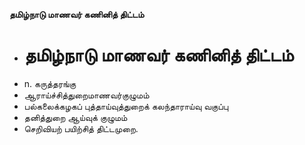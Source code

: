 **தமிழ்நாடு மாணவர் கணினித் திட்டம்**
- # தமிழ்நாடு மாணவர் கணினித் திட்டம்
- n. கருத்தரங்கு
- ஆராய்ச்சித்துறைமாணவர்குழுமம்
- பல்கலைக்கழகப் புத்தாய்வுத்துறைக் கலந்தாராய்வு வகுப்பு
- தனித்துறை ஆய்வுக் குழுமம்
- செறிவியற் பயிற்சித் திட்டமுறை.

